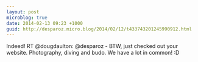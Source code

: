 ```yaml
---
layout: post
microblog: true
date: 2014-02-13 09:23 +1000
guid: http://desparoz.micro.blog/2014/02/12/t433743201245990912.html
---
```

Indeed! RT @dougdaulton: @desparoz - BTW, just checked out your website.  Photography, diving and budo.  We have a lot in common! :D
